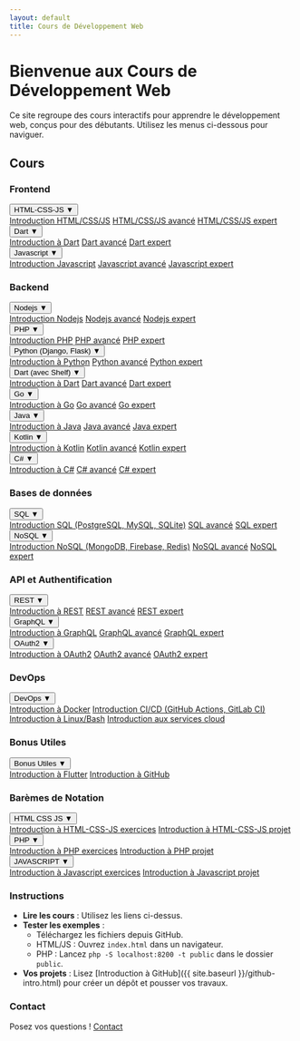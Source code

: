 ```yaml
---
layout: default
title: Cours de Développement Web
---
```


# Bienvenue aux Cours de Développement Web

Ce site regroupe des cours interactifs pour apprendre le développement web, conçus pour des débutants. Utilisez les menus ci-dessous pour naviguer.

## Cours

<div class="section-container">
<h3>Frontend</h3>
<div class="dropdown-container">
<div class="dropdown">
  <button class="dropbtn">HTML-CSS-JS ▼</button>
  <div class="dropdown-content">
    <a href="{{ site.baseurl }}/html-css-js/html-css-js.html">Introduction HTML/CSS/JS</a>
    <a href="{{ site.baseurl }}/html-css-js/html-css-js-advanced.html">HTML/CSS/JS avancé</a>
    <a href="{{ site.baseurl }}/html-css-js/html-css-js-expert.html">HTML/CSS/JS expert</a>
  </div>
</div>

<div class="dropdown">
  <button class="dropbtn">Dart ▼</button>
  <div class="dropdown-content">
    <a href="{{ site.baseurl }}/dart.html">Introduction à Dart</a>
    <a href="{{ site.baseurl }}">Dart avancé</a>
    <a href="{{ site.baseurl }}">Dart expert</a>
  </div>
</div>

<div class="dropdown">
  <button class="dropbtn">Javascript ▼</button>
  <div class="dropdown-content">
    <a href="{{ site.baseurl }}/javascript/javascript.html">Introduction Javascript</a>
    <a href="{{ site.baseurl }}">Javascript avancé</a>
    <a href="{{ site.baseurl }}">Javascript expert</a>
  </div>
</div>
</div>
</div>

<div class="section-container">
<h3>Backend</h3>
<div class="dropdown-container">
<div class="dropdown">
  <button class="dropbtn">Nodejs ▼</button>
  <div class="dropdown-content">
    <a href="{{ site.baseurl }}/nodejs.html">Introduction Nodejs</a>
    <a href="{{ site.baseurl }}">Nodejs avancé</a>
    <a href="{{ site.baseurl }}">Nodejs expert</a>
  </div>
</div>

<div class="dropdown">
  <button class="dropbtn">PHP ▼</button>
  <div class="dropdown-content">
    <a href="{{ site.baseurl }}/php/php.html">Introduction PHP</a>
    <a href="{{ site.baseurl }}">PHP avancé</a>
    <a href="{{ site.baseurl }}">PHP expert</a>
  </div>
</div>

<div class="dropdown">
  <button class="dropbtn">Python (Django, Flask) ▼</button>
  <div class="dropdown-content">
    <a href="{{ site.baseurl }}/python.html">Introduction à Python</a>
    <a href="{{ site.baseurl }}">Python avancé</a>
    <a href="{{ site.baseurl }}">Python expert</a>
  </div>
</div>

<div class="dropdown">
  <button class="dropbtn">Dart (avec Shelf) ▼</button>
  <div class="dropdown-content">
    <a href="{{ site.baseurl }}/dartbend.html">Introduction à Dart</a>
    <a href="{{ site.baseurl }}">Dart avancé</a>
    <a href="{{ site.baseurl }}">Dart expert</a>
  </div>
</div>

<div class="dropdown">
  <button class="dropbtn">Go ▼</button>
  <div class="dropdown-content">
    <a href="{{ site.baseurl }}/go.html">Introduction à Go</a>
    <a href="{{ site.baseurl }}">Go avancé</a>
    <a href="{{ site.baseurl }}">Go expert</a>
  </div>
</div>

<div class="dropdown">
  <button class="dropbtn">Java ▼</button>
  <div class="dropdown-content">
    <a href="{{ site.baseurl }}/java.html">Introduction à Java</a>
    <a href="{{ site.baseurl }}">Java avancé</a>
    <a href="{{ site.baseurl }}">Java expert</a>
  </div>
</div>

<div class="dropdown">
  <button class="dropbtn">Kotlin ▼</button>
  <div class="dropdown-content">
    <a href="{{ site.baseurl }}/kotlin.html">Introduction à Kotlin</a>
    <a href="{{ site.baseurl }}">Kotlin avancé</a>
    <a href="{{ site.baseurl }}">Kotlin expert</a>
  </div>
</div>

<div class="dropdown">
  <button class="dropbtn">C# ▼</button>
  <div class="dropdown-content">
    <a href="{{ site.baseurl }}/csharp.html">Introduction à C#</a>
    <a href="{{ site.baseurl }}">C# avancé</a>
    <a href="{{ site.baseurl }}">C# expert</a>
  </div>
</div>
</div>
</div>

<div class="section-container">
<h3>Bases de données</h3>
<div class="dropdown-container">
<div class="dropdown">
  <button class="dropbtn">SQL ▼</button>
  <div class="dropdown-content">
    <a href="{{ site.baseurl }}/sql.html">Introduction SQL (PostgreSQL, MySQL, SQLite)</a>
    <a href="{{ site.baseurl }}">SQL avancé</a>
    <a href="{{ site.baseurl }}">SQL expert</a>
  </div>
</div>

<div class="dropdown">
  <button class="dropbtn">NoSQL ▼</button>
  <div class="dropdown-content">
    <a href="{{ site.baseurl }}/nosql.html">Introduction NoSQL (MongoDB, Firebase, Redis)</a>
    <a href="{{ site.baseurl }}">NoSQL avancé</a>
    <a href="{{ site.baseurl }}">NoSQL expert</a>
  </div>
</div>
</div>
</div>

<div class="section-container">
<h3>API et Authentification</h3>
<div class="dropdown-container">
<div class="dropdown">
  <button class="dropbtn">REST ▼</button>
  <div class="dropdown-content">
    <a href="{{ site.baseurl }}/rest.html">Introduction à REST</a>
    <a href="{{ site.baseurl }}">REST avancé</a>
    <a href="{{ site.baseurl }}">REST expert</a>
  </div>
</div>

<div class="dropdown">
  <button class="dropbtn">GraphQL ▼</button>
  <div class="dropdown-content">
    <a href="{{ site.baseurl }}/graphql.html">Introduction à GraphQL</a>
    <a href="{{ site.baseurl }}">GraphQL avancé</a>
    <a href="{{ site.baseurl }}">GraphQL expert</a>
  </div>
</div>

<div class="dropdown">
  <button class="dropbtn">OAuth2 ▼</button>
  <div class="dropdown-content">
    <a href="{{ site.baseurl }}/oauth2.html">Introduction à OAuth2</a>
    <a href="{{ site.baseurl }}">OAuth2 avancé</a>
    <a href="{{ site.baseurl }}">OAuth2 expert</a>
  </div>
</div>
</div>
</div>

<div class="section-container">
<h3>DevOps</h3>
<div class="dropdown-container">
<div class="dropdown">
  <button class="dropbtn">DevOps ▼</button>
  <div class="dropdown-content">
    <a href="{{ site.baseurl }}/docker.html">Introduction à Docker</a>
    <a href="{{ site.baseurl }}/ci-cd.html">Introduction CI/CD (GitHub Actions, GitLab CI)</a>
    <a href="{{ site.baseurl }}/linux.html">Introduction à Linux/Bash</a>
    <a href="{{ site.baseurl }}/cloud.html">Introduction aux services cloud</a>
  </div>
</div>
</div>
</div>

<div class="section-container">
<h3>Bonus Utiles</h3>
<div class="dropdown-container">
<div class="dropdown">
  <button class="dropbtn">Bonus Utiles ▼</button>
  <div class="dropdown-content">
    <a href="{{ site.baseurl }}/flutter.html">Introduction à Flutter</a>
    <a href="{{ site.baseurl }}/github-intro.html">Introduction à GitHub</a>
  </div>
</div>
</div>
</div>

<div class="section-container">
<h3>Barèmes de Notation</h3>
<div class="dropdown-container">
<div class="dropdown">
  <button class="dropbtn">HTML CSS JS ▼</button>
  <div class="dropdown-content">
    <a href="{{ site.baseurl }}/grading/html-css-js-exercises.html">Introduction à HTML-CSS-JS exercices</a>
    <a href="{{ site.baseurl }}/grading/html-css-js-project.html">Introduction à HTML-CSS-JS projet</a>
  </div>
</div>

<div class="dropdown">
  <button class="dropbtn">PHP ▼</button>
  <div class="dropdown-content">
    <a href="{{ site.baseurl }}/grading/php-exercises.html">Introduction à PHP exercices</a>
    <a href="{{ site.baseurl }}/grading/php-project.html">Introduction à PHP projet</a>
  </div>
</div>

<div class="dropdown">
  <button class="dropbtn">JAVASCRIPT ▼</button>
  <div class="dropdown-content">
    <a href="{{ site.baseurl }}/grading/javascript-exercises.html">Introduction à Javascript exercices</a>
    <a href="{{ site.baseurl }}/grading/javascript-project.html">Introduction à Javascript projet</a>
  </div>
</div>
</div>
</div>

<div class="section-container">
<h3>Instructions</h3>

- **Lire les cours** : Utilisez les liens ci-dessus.
- **Tester les exemples** :
  - Téléchargez les fichiers depuis GitHub.
  - HTML/JS : Ouvrez `index.html` dans un navigateur.
  - PHP : Lancez `php -S localhost:8200 -t public` dans le dossier `public`.
- **Vos projets** : Lisez [Introduction à GitHub]({{ site.baseurl }}/github-intro.html) pour créer un dépôt et pousser vos travaux.
</div>

<div class="section-container">
<h3>Contact</h3>
Posez vos questions ! <a href="{{ site.baseurl }}/contact.html">Contact</a>
</div>